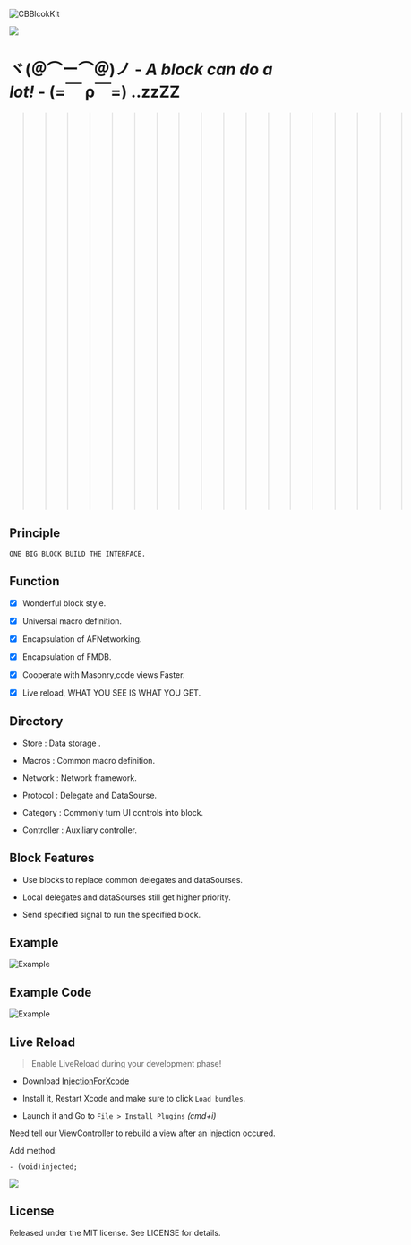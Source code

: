 ![CBBlcokKit](http://ww4.sinaimg.cn/large/65e4f1e6gw1f74n6ilkz8j21av093ac2.jpg)

![](http://ww3.sinaimg.cn/large/7853084cgw1f75cbek3wdj20xc02dt8p.jpg)

# ヾ(＠⌒ー⌒＠)ノ - *A block can do a lot!* - (=￣ ρ￣=) ..zzZZ

>  >>>>>>>>>>>>>>>>>>>>>>>>>>>>>>>>>>   [详细讲解](https://github.com/cbangchen/CBBlockKit/wiki) <<<<<<<<<<<<<<<<<<<<<<<<<<<<<<<<<<<<<

## Principle

```
ONE BIG BLOCK BUILD THE INTERFACE.
```

## Function

- [x] Wonderful block style.

- [x] Universal macro definition.

- [x] Encapsulation of AFNetworking.

- [x] Encapsulation of FMDB.

- [x] Cooperate with Masonry,code views Faster.

- [x] Live reload, WHAT YOU SEE IS WHAT YOU GET.

## Directory

- Store      : Data storage .

- Macros     : Common macro definition.

- Network    : Network framework.

- Protocol   : Delegate and DataSourse.

- Category   : Commonly turn UI controls into block.

- Controller : Auxiliary controller.

## Block Features
- Use blocks to replace common delegates and dataSourses.

- Local delegates and dataSourses still get higher priority.

- Send specified signal to run the specified block.

## Example
![Example](http://ww1.sinaimg.cn/large/65e4f1e6gw1f74tf36espj20wq0dzjvg.jpg)

## Example Code

![Example](http://ww1.sinaimg.cn/large/65e4f1e6gw1f74u45med8j20zk2534qf.jpg)

## Live Reload
> Enable LiveReload during your development phase! 

- Download [InjectionForXcode](http://injectionforxcode.johnholdsworth.com/InjectionPluginV6.4.pkg)

- Install it, Restart Xcode and make sure to click `Load bundles`.

- Launch it and Go to `File > Install Plugins` *(cmd+i)*

Need tell our ViewController to rebuild a view after an injection occured.

Add method:

```
- (void)injected;
```

![](http://ww2.sinaimg.cn/large/7853084cgw1f75c8bajyeg20s40ehnpg.gif)

## License

Released under the MIT license. See LICENSE for details.
